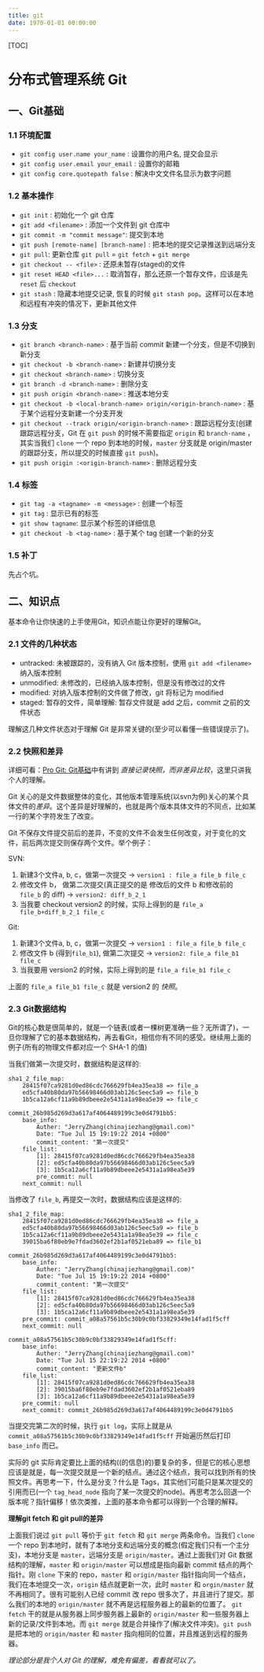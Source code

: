 ```yaml
---
title: git
date: 1970-01-01 00:00:00
---
```


[TOC]

# 分布式管理系统 Git

## 一、Git基础

### 1.1 环境配置

+ `git config user.name your_name` : 设置你的用户名, 提交会显示
+ `git config user.email your_email` : 设置你的邮箱
+ `git config core.quotepath false` : 解决中文文件名显示为数字问题

### 1.2 基本操作

+ `git init` : 初始化一个 git 仓库
+ `git add <filename>` : 添加一个文件到 git 仓库中
+ `git commit -m "commit message"`: 提交到本地
+ `git push [remote-name] [branch-name]` : 把本地的提交记录推送到远端分支
+ `git pull`: 更新仓库 `git pull` = `git fetch` + `git merge`
+ `git checkout -- <file>` : 还原未暂存(staged)的文件
+ `git reset HEAD <file>...` : 取消暂存，那么还原一个暂存文件，应该是先 `reset` 后 `checkout`
+ `git stash` : 隐藏本地提交记录, 恢复的时候 `git stash pop`。这样可以在本地和远程有冲突的情况下，更新其他文件

### 1.3 分支

+ `git branch <branch-name>` : 基于当前 commit 新建一个分支，但是不切换到新分支
+ `git checkout -b <branch-name>` : 新建并切换分支
+ `git checkout <branch-name>` : 切换分支
+ `git branch -d <branch-name>` : 删除分支
+ `git push origin <branch-name>` : 推送本地分支
+ `git checkout -b <local-branch-name> origin/<origin-branch-name>` : 基于某个远程分支新建一个分支开发
+ `git checkout --track origin/<origin-branch-name>` : 跟踪远程分支(创建跟踪远程分支，Git 在 `git push` 的时候不需要指定 `origin` 和 `branch-name` ，其实当我们 `clone` 一个 repo 到本地的时候，`master` 分支就是 origin/master 的跟踪分支，所以提交的时候直接 `git push`)。
+ `git push origin :<origin-branch-name>` : 删除远程分支

### 1.4 标签

+ `git tag -a <tagname> -m <message>` : 创建一个标签
+ `git tag` : 显示已有的标签
+ `git show tagname`: 显示某个标签的详细信息
+ `git checkout -b <tag-name>` : 基于某个 tag 创建一个新的分支

### 1.5 补丁

先占个坑。

## 二、知识点

基本命令让你快速的上手使用Git，知识点能让你更好的理解Git。

### 2.1 文件的几种状态

+ untracked: 未被跟踪的，没有纳入 Git 版本控制，使用 `git add <filename>` 纳入版本控制
+ unmodified: 未修改的，已经纳入版本控制，但是没有修改过的文件
+ modified: 对纳入版本控制的文件做了修改，git 将标记为 modified
+ staged: 暂存的文件，简单理解: 暂存文件就是 add 之后，commit 之前的文件状态

理解这几种文件状态对于理解 Git 是非常关键的(至少可以看懂一些错误提示了)。

### 2.2 快照和差异

详细可看：[Pro Git: Git基础](http://iissnan.com/progit/html/zh/ch1_3.html)中有讲到 *直接记录快照，而非差异比较*，这里只讲我个人的理解。

Git 关心的是文件数据整体的变化，其他版本管理系统(以svn为例)关心的某个具体文件的*差异*。这个差异是好理解的，也就是两个版本具体文件的不同点，比如某一行的某个字符发生了改变。

Git 不保存文件提交前后的差异，不变的文件不会发生任何改变，对于变化的文件，前后两次提交则保存两个文件。举个例子：

SVN:

1. 新建3个文件a, b, c，做第一次提交 ->  `version1 : file_a file_b file_c`
2. 修改文件 b， 做第二次提交(真正提交的是 修改后的文件 b 和修改前的 `file_b` 的 diff) -> `version2: diff_b_2_1`
3. 当我要 checkout version2 的时候，实际上得到的是 `file_a file_b+diff_b_2_1 file_c`

Git:

1. 新建3个文件a, b, c，做第一次提交 ->  `version1 : file_a file_b file_c`
2. 修改文件 b (得到`file_b1`), 做第二次提交 -> `version2: file_a file_b1 file_c` 
3. 当我要用 version2 的时候，实际上得到的是 `file_a file_b1 file_c` 

上面的 `file_a file_b1 file_c` 就是 version2 的 *快照*。

### 2.3 Git数据结构

Git的核心数是很简单的，就是一个链表(或者一棵树更准确一些？无所谓了)，一旦你理解了它的基本数据结构，再去看Git，相信你有不同的感受。继续用上面的例子(所有的物理文件都对应一个 SHA-1 的值)

当我们做第一次提交时，数据结构是这样的:


    sha1_2_file_map:
        28415f07ca9281d0ed86cdc766629fb4ea35ea38 => file_a
        ed5cfa40b80da97b56698466d03ab126c5eec5a9 => file_b
        1b5ca12a6cf11a9b89dbeee2e5431a1a98ea5e39 => file_c
    
    commit_26b985d269d3a617af4064489199c3e0d4791bb5:
        base_info:
            Auther: "JerryZhang(chinajiezhang@gmail.com)"
            Date: "Tue Jul 15 19:19:22 2014 +0800"
            commit_content: "第一次提交"
        file_list:
            [1]: 28415f07ca9281d0ed86cdc766629fb4ea35ea38
            [2]: ed5cfa40b80da97b56698466d03ab126c5eec5a9
            [3]: 1b5ca12a6cf11a9b89dbeee2e5431a1a98ea5e39
            pre_commit: null
        next_commit: null

当修改了 `file_b`, 再提交一次时，数据结构应该是这样的:

    sha1_2_file_map:
        28415f07ca9281d0ed86cdc766629fb4ea35ea38 => file_a
        ed5cfa40b80da97b56698466d03ab126c5eec5a9 => file_b
        1b5ca12a6cf11a9b89dbeee2e5431a1a98ea5e39 => file_c
        39015ba6f80eb9e7fdad3602ef2b1af0521eba89 => file_b1
    
    commit_26b985d269d3a617af4064489199c3e0d4791bb5:
        base_info:
            Auther: "JerryZhang(chinajiezhang@gmail.com)"
            Date: "Tue Jul 15 19:19:22 2014 +0800"
            commit_content: "第一次提交"
        file_list:
            [1]: 28415f07ca9281d0ed86cdc766629fb4ea35ea38
            [2]: ed5cfa40b80da97b56698466d03ab126c5eec5a9
            [3]: 1b5ca12a6cf11a9b89dbeee2e5431a1a98ea5e39
        pre_commit: commit_a08a57561b5c30b9c0bf33829349e14fad1f5cff
        next_commit: null
    
    commit_a08a57561b5c30b9c0bf33829349e14fad1f5cff:
        base_info:
            Auther: "JerryZhang(chinajiezhang@gmail.com)"
            Date: "Tue Jul 15 22:19:22 2014 +0800"
            commit_content: "更新文件b"
        file_list:
            [1]: 28415f07ca9281d0ed86cdc766629fb4ea35ea38
            [2]: 39015ba6f80eb9e7fdad3602ef2b1af0521eba89
            [3]: 1b5ca12a6cf11a9b89dbeee2e5431a1a98ea5e39
        pre_commit: null
        next_commit: commit_26b985d269d3a617af4064489199c3e0d4791bb5

当提交完第二次的时候，执行 `git log`，实际上就是从 `commit_a08a57561b5c30b9c0bf33829349e14fad1f5cff` 开始遍历然后打印 `base_info` 而已。

实际的 git 实际肯定要比上面的结构((的信息)的)要复杂的多，但是它的核心思想应该是就是，每一次提交就是一个新的结点。通过这个结点，我可以找到所有的快照文件。再思考一下，什么是分支？什么是 Tags，其实他们可能只是某次提交的引用而已(一个 `tag_head_node` 指向了某一次提交的node)。再思考怎么回退一个版本呢？指针偏移！依次类推，上面的基本命令都可以得到一个合理的解释。

**理解git fetch 和 git pull的差异**

上面我们说过 `git pull` 等价于 `git fetch` 和 `git merge` 两条命令。当我们 `clone` 一个 repo 到本地时，就有了本地分支和远端分支的概念(假定我们只有一个主分支)，本地分支是 `master`，远端分支是 `origin/master`。通过上面我们对 Git 数据结构的理解，`master` 和 `origin/master` 可以想成是指向最新 commit 结点的两个指针。刚 `clone` 下来的 repo，`master` 和 `origin/master` 指针指向同一个结点，我们在本地提交一次，`origin` 结点就更新一次，此时 `master` 和 `orgin/master` 就不再相同了。很有可能别人已经 commit 改 repo 很多次了，并且进行了提交。那么我们的本地的 `origin/master` 就不再是远程服务器上的最新的位置了。 `git fetch` 干的就是从服务器上同步服务器上最新的 `origin/master` 和一些服务器上新的记录/文件到本地。而 `git merge` 就是合并操作了(解决文件冲突)。`git push` 是把本地的 `origin/master` 和 `master` 指向相同的位置，并且推送到远程的服务器。

*理论部分是我个人对 Git 的理解，难免有偏差，看看就可以了。*
